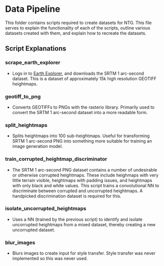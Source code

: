 # Data Pipeline

This folder contains scripts required to create datasets for NTG. This file serves to explain the functionality of each of the scripts, outline various datasets created with them, and explain how to recreate the datasets.

## Script Explanations

### scrape_earth_explorer

- Logs in to [Earth Explorer]('https://earthexplorer.usgs.gov/'), and downloads the SRTM 1 arc-second dataset. This is a dataset of approximately 15k high resolution GEOTIFF heightmaps.

### geotiff_to_png

- Converts GEOTIFFs to PNGs with the rasterio library. Primarily used to convert the SRTM 1 arc-second dataset into a more readable form.

### split_heightmaps

- Splits heightmaps into 100 sub-heightmaps. Useful for transforming SRTM 1 arc-second PNG into something more suitable for training an image generation model.

### train_corrupted_heightmap_discriminator

- The SRTM 1 arc-second PNG dataset contains a number of undesirable or otherwise corrupted heightmaps. These include heighmaps with very little terrain visible, heightmaps with padding issues, and heightmaps with only black and white values. This script trains a convolutional NN to discriminate between corrupted and uncorrupted heightmaps. A handpicked discrimination dataset is required for this.

### isolate_uncorrupted_heightmaps

- Uses a NN (trained by the previous script) to identify and isolate uncorrupted heightmaps from a mixed dataset, thereby creating a new uncorrupted dataset.

### blur_images

- Blurs images to create input for style transfer. Style transfer was never implemented so this was never used.